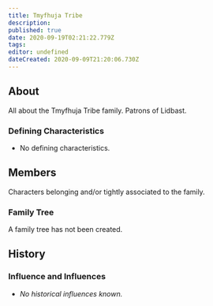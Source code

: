 ```yaml
---
title: Tmyfhuja Tribe
description: 
published: true
date: 2020-09-19T02:21:22.779Z
tags: 
editor: undefined
dateCreated: 2020-09-09T21:20:06.730Z
---
```


## About

All about the Tmyfhuja Tribe family. Patrons of Lidbast.

### Defining Characteristics

- No defining characteristics.

## Members

Characters belonging and/or tightly associated to the family.

### Family Tree

A family tree has not been created.

## History

### Influence and Influences

- *No historical influences known.*